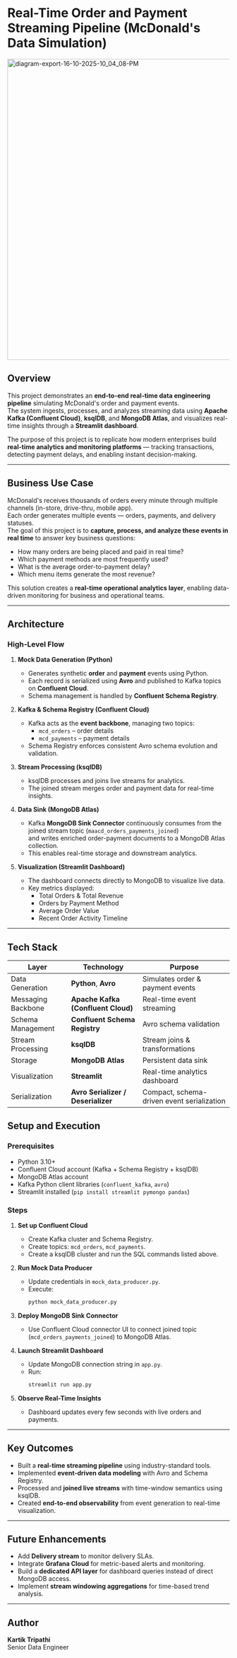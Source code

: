 # Real-Time Order and Payment Streaming Pipeline (McDonald's Data Simulation)

<img width="1811" height="681" alt="diagram-export-16-10-2025-10_04_08-PM" src="https://github.com/user-attachments/assets/3ab6e182-25fc-4e11-a45a-677a4764b64e" />


## Overview
This project demonstrates an **end-to-end real-time data engineering pipeline** simulating McDonald's order and payment events.  
The system ingests, processes, and analyzes streaming data using **Apache Kafka (Confluent Cloud)**, **ksqlDB**, and **MongoDB Atlas**, and visualizes real-time insights through a **Streamlit dashboard**.

The purpose of this project is to replicate how modern enterprises build **real-time analytics and monitoring platforms** — tracking transactions, detecting payment delays, and enabling instant decision-making.

---

## Business Use Case
McDonald's receives thousands of orders every minute through multiple channels (in-store, drive-thru, mobile app).  
Each order generates multiple events — orders, payments, and delivery statuses.  
The goal of this project is to **capture, process, and analyze these events in real time** to answer key business questions:

- How many orders are being placed and paid in real time?
- Which payment methods are most frequently used?
- What is the average order-to-payment delay?
- Which menu items generate the most revenue?

This solution creates a **real-time operational analytics layer**, enabling data-driven monitoring for business and operational teams.

---

## Architecture

### High-Level Flow
1. **Mock Data Generation (Python)**  
   - Generates synthetic **order** and **payment** events using Python.  
   - Each record is serialized using **Avro** and published to Kafka topics on **Confluent Cloud**.  
   - Schema management is handled by **Confluent Schema Registry**.

2. **Kafka & Schema Registry (Confluent Cloud)**  
   - Kafka acts as the **event backbone**, managing two topics:  
     - `mcd_orders` – order details  
     - `mcd_payments` – payment details  
   - Schema Registry enforces consistent Avro schema evolution and validation.

3. **Stream Processing (ksqlDB)**  
   - ksqlDB processes and joins live streams for analytics.  
   - The joined stream merges order and payment data for real-time insights.

4. **Data Sink (MongoDB Atlas)**  
   - Kafka **MongoDB Sink Connector** continuously consumes from the joined stream topic (`maacd_orders_payments_joined`)  
     and writes enriched order-payment documents to a MongoDB Atlas collection.
   - This enables real-time storage and downstream analytics.

5. **Visualization (Streamlit Dashboard)**  
   - The dashboard connects directly to MongoDB to visualize live data.  
   - Key metrics displayed:
     - Total Orders & Total Revenue  
     - Orders by Payment Method  
     - Average Order Value  
     - Recent Order Activity Timeline  

---

## Tech Stack

| Layer | Technology | Purpose |
|-------|-------------|----------|
| Data Generation | **Python**, **Avro** | Simulates order & payment events |
| Messaging Backbone | **Apache Kafka (Confluent Cloud)** | Real-time event streaming |
| Schema Management | **Confluent Schema Registry** | Avro schema validation |
| Stream Processing | **ksqlDB** | Stream joins & transformations |
| Storage | **MongoDB Atlas** | Persistent data sink |
| Visualization | **Streamlit** | Real-time analytics dashboard |
| Serialization | **Avro Serializer / Deserializer** | Compact, schema-driven event serialization |


## Setup and Execution

### Prerequisites
- Python 3.10+
- Confluent Cloud account (Kafka + Schema Registry + ksqlDB)
- MongoDB Atlas account
- Kafka Python client libraries (`confluent_kafka`, `avro`)
- Streamlit installed (`pip install streamlit pymongo pandas`)

### Steps

1. **Set up Confluent Cloud**
   - Create Kafka cluster and Schema Registry.
   - Create topics: `mcd_orders`, `mcd_payments`.
   - Create a ksqlDB cluster and run the SQL commands listed above.

2. **Run Mock Data Producer**
   - Update credentials in `mock_data_producer.py`.
   - Execute:
     ```bash
     python mock_data_producer.py
     ```

3. **Deploy MongoDB Sink Connector**
   - Use Confluent Cloud connector UI to connect joined topic (`mcd_orders_payments_joined`) to MongoDB Atlas.

4. **Launch Streamlit Dashboard**
   - Update MongoDB connection string in `app.py`.
   - Run:
     ```bash
     streamlit run app.py
     ```

5. **Observe Real-Time Insights**
   - Dashboard updates every few seconds with live orders and payments.

---

## Key Outcomes
- Built a **real-time streaming pipeline** using industry-standard tools.
- Implemented **event-driven data modeling** with Avro and Schema Registry.
- Processed and **joined live streams** with time-window semantics using ksqlDB.
- Created **end-to-end observability** from event generation to real-time visualization.

---

## Future Enhancements
- Add **Delivery stream** to monitor delivery SLAs.
- Integrate **Grafana Cloud** for metric-based alerts and monitoring.
- Build a **dedicated API layer** for dashboard queries instead of direct MongoDB access.
- Implement **stream windowing aggregations** for time-based trend analysis.

---

## Author
**Kartik Tripathi**  
Senior Data Engineer
